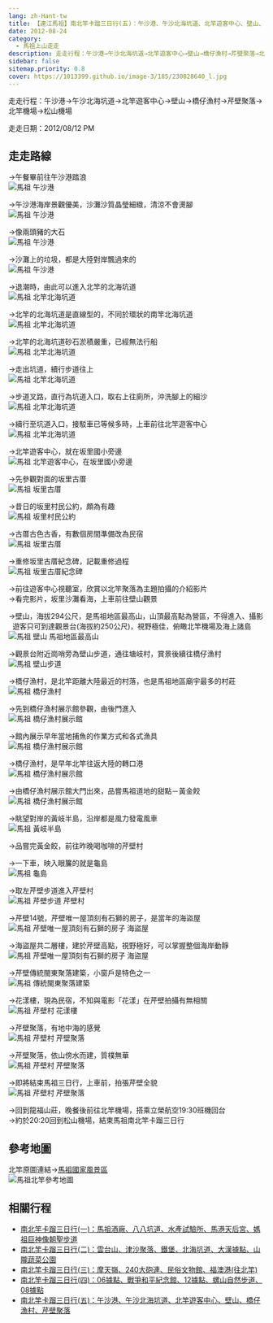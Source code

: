```yaml
---
lang: zh-Hant-tw
title: 【連江馬祖】南北竿卡蹓三日行(五)：午沙港、午沙北海坑道、北竿遊客中心、壁山、橋仔漁村、芹壁聚落
date: 2012-08-24
category: 
  - 馬祖上山走走
description: 走走行程：午沙港→午沙北海坑道→北竿遊客中心→壁山→橋仔漁村→芹壁聚落→北竿機場→松山機場
sidebar: false
sitemap.priority: 0.8
cover: https://1013399.github.io/image-3/185/230828640_l.jpg
---
```


走走行程：午沙港→午沙北海坑道→北竿遊客中心→壁山→橋仔漁村→芹壁聚落→北竿機場→松山機場

走走日期：2012/08/12 PM

<!-- more -->

## 走走路線
→午餐畢前往午沙港踏浪  
![馬祖 午沙港](https://1013399.github.io/image-3/185/230828570_l.jpg)

→午沙港海岸景觀優美，沙灘沙質晶瑩細緻，清涼不會燙腳  
![馬祖 午沙港](https://1013399.github.io/image-3/185/231561978_l.jpg)

→像兩頭豬的大石  
![馬祖 午沙港](https://1013399.github.io/image-3/185/231561980_l.jpg)

→沙灘上的垃圾，都是大陸對岸飄過來的  
![馬祖 午沙港](https://1013399.github.io/image-3/185/231561982_l.jpg)

→退潮時，由此可以進入北竿的北海坑道  
![馬祖 北竿北海坑道](https://1013399.github.io/image-3/185/231561969_l.jpg)

→北竿的北海坑道是直線型的，不同於環狀的南竿北海坑道  
![馬祖 北竿北海坑道](https://1013399.github.io/image-3/185/230828571_l.jpg)

→北竿的北海坑道砂石淤積嚴重，已經無法行船  
![馬祖 北竿北海坑道](https://1013399.github.io/image-3/185/230828575_l.jpg)

→走出坑道，續行步道往上  
![馬祖 北竿北海坑道](https://1013399.github.io/image-3/185/230828578_l.jpg)

→步道叉路，直行為坑道入口，取右上往廁所，沖洗腳上的細沙  
![馬祖 北竿北海坑道](https://1013399.github.io/image-3/185/230828580_l.jpg)

→續行至坑道入口，接駁車已等候多時，上車前往北竿遊客中心  
![馬祖 北竿北海坑道](https://1013399.github.io/image-3/185/230828582_l.jpg)

→北竿遊客中心，就在坂里國小旁邊  
![馬祖 北竿遊客中心，在坂里國小旁邊](https://1013399.github.io/image-3/185/230828583_l.jpg)

→先參觀對面的坂里古厝  
![馬祖 坂里古厝](https://1013399.github.io/image-3/185/230828593_l.jpg)

→昔日的坂里村民公約，頗為有趣  
![馬祖 坂里村民公約](https://1013399.github.io/image-3/185/230828586_l.jpg)

→古厝古色古香，有數個房間準備改為民宿  
![馬祖 坂里古厝](https://1013399.github.io/image-3/185/230828588_l.jpg)

→重修坂里古厝紀念碑，記載重修過程  
![馬祖 坂里古厝紀念碑](https://1013399.github.io/image-3/185/230828591_l.jpg)

→前往遊客中心視聽室，欣賞以北竿聚落為主題拍攝的介紹影片  
→看完影片，坂里沙灘看海，上車前往壁山觀景

→壁山，海拔294公尺，是馬祖地區最高山，山頂最高點為營區，不得進入、攝影  
  遊客只可到達觀景台(海拔約250公尺)，視野極佳，俯瞰北竿機場及海上諸島  
![馬祖 壁山 馬祖地區最高山](https://1013399.github.io/image-3/185/230830561_l.jpg)

→觀景台附近崗哨旁為壁山步道，通往塘岐村，賞景後續往橋仔漁村  
![馬祖 壁山步道](https://1013399.github.io/image-3/185/230828598_l.jpg)

→橋仔漁村，是北竿距離大陸最近的村落，也是馬祖地區廟宇最多的村莊  
![馬祖 橋仔漁村](https://1013399.github.io/image-3/185/230828600_l.jpg)

→先到橋仔漁村展示館參觀，由後門進入  
![馬祖 橋仔漁村展示館](https://1013399.github.io/image-3/185/230828603_l.jpg)

→館內展示早年當地捕魚的作業方式和各式漁具  
![馬祖 橋仔漁村展示館](https://1013399.github.io/image-3/185/230828604_l.jpg)

→橋仔漁村，是早年北竿往返大陸的轉口港  
![馬祖 橋仔漁村展示館](https://1013399.github.io/image-3/185/230828605_l.jpg)

→由橋仔漁村展示館大門出來，品嘗馬祖道地的甜點－黃金餃  
![馬祖 橋仔漁村展示館](https://1013399.github.io/image-3/185/230828607_l.jpg)

→眺望對岸的黃岐半島，沿岸都是風力發電風車  
![馬祖 黃岐半島](https://1013399.github.io/image-3/185/230828613_l.jpg)

→品嘗完黃金餃，前往昨晚喝咖啡的芹壁村

→一下車，映入眼簾的就是龜島  
![馬祖 龜島](https://1013399.github.io/image-3/185/230828621_l.jpg)

→取左芹壁步道進入芹壁村  
![馬祖 芹壁步道 芹壁村](https://1013399.github.io/image-3/185/230828622_l.jpg)

→芹壁14號，芹壁唯一屋頂刻有石獅的房子，是當年的海盜屋  
![馬祖 芹壁唯一屋頂刻有石獅的房子 海盜屋](https://1013399.github.io/image-3/185/230828628_l.jpg)

→海盜屋共二層樓，建於芹壁高點，視野極好，可以掌握整個海岸動靜  
![馬祖 芹壁唯一屋頂刻有石獅的房子 海盜屋](https://1013399.github.io/image-3/185/230828629_l.jpg)

→芹壁傳統閩東聚落建築，小窗戶是特色之一  
![馬祖 傳統閩東聚落建築](https://1013399.github.io/image-3/185/230828630_l.jpg)

→花漾樓，現為民宿，不知與電影「花漾」在芹壁拍攝有無相關  
![馬祖 芹壁村 花漾樓](https://1013399.github.io/image-3/185/230828632_l.jpg)

→芹壁聚落，有地中海的感覺  
![馬祖 芹壁村 芹壁聚落](https://1013399.github.io/image-3/185/230828634_l.jpg)

→芹壁聚落，依山傍水而建，質樸無華  
![馬祖 芹壁村 芹壁聚落](https://1013399.github.io/image-3/185/230828636_l.jpg)

→即將結束馬祖三日行，上車前，拍張芹壁全貌  
![馬祖 芹壁村 芹壁聚落](https://1013399.github.io/image-3/185/230828640_l.jpg)

→回到龍福山莊，晚餐後前往北竿機場，搭乘立榮航空19:30班機回台  
→約於20:20回到松山機場，結束馬祖南北竿卡蹓三日行

## 參考地圖
北竿原圖連結→[馬祖國家風景區](http://www.matsu-nsa.gov.tw/UserFiles/https://1013399.github.io/image-3/185/1/bigmap2.jpg)  
![馬祖北竿參考地圖](https://1013399.github.io/image-3/185/230831284_l.jpg)

## 相關行程
- [南北竿卡蹓三日行(一)：馬祖酒廠、八八坑道、水產試驗所、馬港天后宮、媽祖巨神像朝聖步道](/posts/post-189-2012-08-20.md)
- [南北竿卡蹓三日行(二)：雲台山、津沙聚落、鐵堡、北海坑道、大漢據點、山隴蔬菜公園](/posts/post-188-2012-08-21.md)
- [南北竿卡蹓三日行(三)：摩天嶺、240大砲連、民俗文物館、福澳港(往北竿)](/posts/post-187-2012-08-22.md)
- [南北竿卡蹓三日行(四)：06據點、戰爭和平紀念館、12據點、螺山自然步道、08據點](/posts/post-186-2012-08-23.md)
- [南北竿卡蹓三日行(五)：午沙港、午沙北海坑道、北竿遊客中心、壁山、橋仔漁村、芹壁聚落](/posts/post-185-2012-08-24.md)